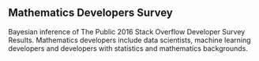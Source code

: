 ## Mathematics Developers Survey

Bayesian inference of The Public 2016 Stack Overflow Developer Survey Results. Mathematics developers include data scientists, machine learning developers and developers with statistics and mathematics backgrounds.
